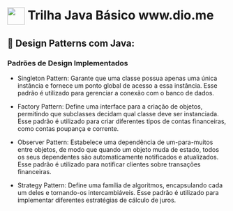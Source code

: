 <h1>
    <a href="https://www.dio.me/">
     <img align="center" width="40px" src="https://hermes.digitalinnovation.one/assets/diome/logo-minimized.png"></a>
    <span> Trilha Java Básico </span>
    www.dio.me
</h1>
  
## 🚩 Design Patterns com Java: 

### Padrões de Design Implementados

- Singleton Pattern: Garante que uma classe possua apenas uma única instância e fornece um ponto global de acesso a essa instância. Esse padrão é utilizado para gerenciar a conexão com o banco de dados.

- Factory Pattern: Define uma interface para a criação de objetos, permitindo que subclasses decidam qual classe deve ser instanciada. Esse padrão é utilizado para criar diferentes tipos de contas financeiras, como contas poupança e corrente.

- Observer Pattern: Estabelece uma dependência de um-para-muitos entre objetos, de modo que quando um objeto muda de estado, todos os seus dependentes são automaticamente notificados e atualizados. Esse padrão é utilizado para notificar clientes sobre transações financeiras.

- Strategy Pattern: Define uma família de algoritmos, encapsulando cada um deles e tornando-os intercambiáveis. Esse padrão é utilizado para implementar diferentes estratégias de cálculo de juros.

